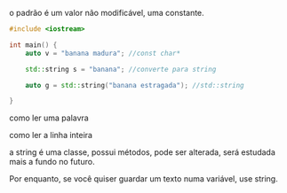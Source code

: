 
o padrão é um valor não modificável, uma constante.

```cpp
#include <iostream>

int main() {
    auto v = "banana madura"; //const char*

    std::string s = "banana"; //converte para string

    auto g = std::string("banana estragada"); //std::string

}

```

como ler uma palavra

como ler a linha inteira

a string é uma classe, possui métodos, pode ser alterada, será estudada mais a fundo no futuro.

Por enquanto, se você quiser guardar um texto numa variável, use string.